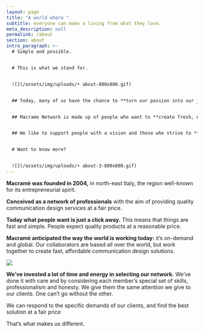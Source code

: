 ```yaml
---
layout: page
title: "A world where "
subtitle: everyone can make a living from what they love.
meta_description: null
permalink: /about
section: about
intro_paragraph: >-
  # Simple and possible.


  # This is what we stand for.


  ![](/assets/img/uploads/• about-800x800.gif)


  ## Today, many of us have the chance to **turn our passion into our job.**


  ## Macrame Network is made up of people who want to **create fresh, exciting projects.**


  ## We like to support people with a vision and those who strive to **make it happen.**


  # Want to know more?


  ![](/assets/img/uploads/• about-3-800x800.gif)
---
```

**Macramè was founded in 2004,** in north-east Italy, the region well-known for its entrepreneurial spirit.

**Conceived as a network of professionals** with the aim of providing quality communication design services at a fair price.

**Today what people want is just a click away.** This means that things are fast and simple. People expect quality products at a reasonable price.

**Macramè anticipated the way the world is working today:** it’s on-demand and global. Our collaborators are based all over the world, but work together to create fast, affordable communication design solutions.

![](/assets/img/uploads/• about-2-800x800.gif)

**We’ve invested a lot of time and energy in selecting our network.** We’ve done it with care and by considering each member’s special set of skills, professionalism and honesty. We give them the same attention we give to our clients. One can’t go without the other.

We can respond to the specific demands of our clients, and find the best solution at a fair price

That’s what makes us different.